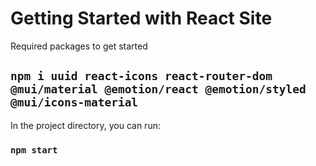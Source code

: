 # Getting Started with React Site

Required packages to get started
## `npm i uuid react-icons react-router-dom @mui/material @emotion/react @emotion/styled @mui/icons-material`

In the project directory, you can run:

### `npm start`
